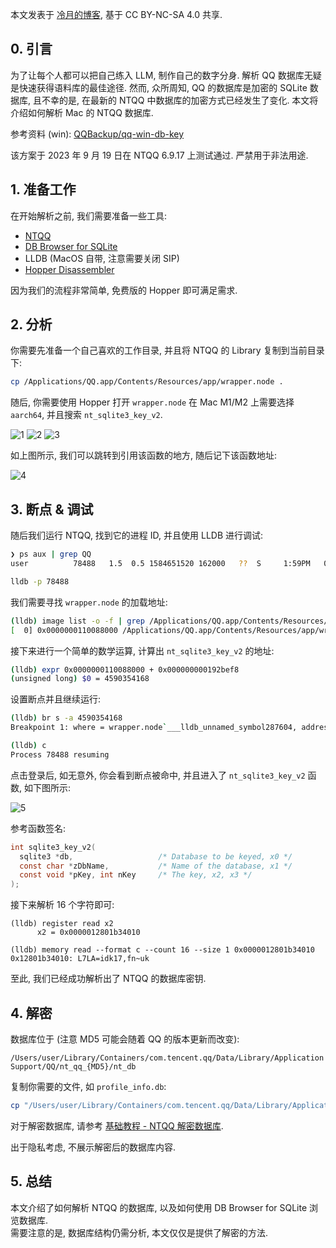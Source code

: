 本文发表于 [冷月的博客](https://lengyue.me/2023/09/19/ntqq-db/), 基于 CC BY-NC-SA 4.0 共享.

## 0. 引言

为了让每个人都可以把自己练入 LLM, 制作自己的数字分身. 解析 QQ 数据库无疑是快速获得语料库的最佳途径. 然而, 众所周知, QQ 的数据库是加密的 SQLite 数据库, 且不幸的是, 在最新的 NTQQ 中数据库的加密方式已经发生了变化. 本文将介绍如何解析 Mac 的 NTQQ 数据库.

参考资料 (win): [QQBackup/qq-win-db-key](https://github.com/QQBackup/qq-win-db-key/blob/master/%E6%95%99%E7%A8%8B%20-%20NTQQ%20(Windows).md)

该方案于 2023 年 9 月 19 日在 NTQQ 6.9.17 上测试通过. 严禁用于非法用途.

## 1. 准备工作

在开始解析之前, 我们需要准备一些工具:

- [NTQQ](https://im.qq.com/macqq/index.shtml)
- [DB Browser for SQLite](https://sqlitebrowser.org/dl/)
- LLDB (MacOS 自带, 注意需要关闭 SIP)
- [Hopper Disassembler](https://www.hopperapp.com/download.html)

因为我们的流程非常简单, 免费版的 Hopper 即可满足需求.

## 2. 分析

你需要先准备一个自己喜欢的工作目录, 并且将 NTQQ 的 Library 复制到当前目录下:

```bash
cp /Applications/QQ.app/Contents/Resources/app/wrapper.node .
```

随后, 你需要使用 Hopper 打开 `wrapper.node` 在 Mac M1/M2 上需要选择 `aarch64`, 并且搜索 `nt_sqlite3_key_v2`.

![1](/img/image-mac-1.webp)
![2](/img/image-mac-2.webp)
![3](/img/image-mac-3.webp)

如上图所示, 我们可以跳转到引用该函数的地方, 随后记下该函数地址:

![4](/img/image-mac-4.webp)

## 3. 断点 & 调试

随后我们运行 NTQQ, 找到它的进程 ID, 并且使用 LLDB 进行调试:

```bash
❯ ps aux | grep QQ
user          78488   1.5  0.5 1584651520 162000   ??  S     1:59PM   0:00.61 /Applications/QQ.app/Contents/MacOS/QQ
```

```bash
lldb -p 78488
```

我们需要寻找 `wrapper.node` 的加载地址:

```bash
(lldb) image list -o -f | grep /Applications/QQ.app/Contents/Resources/app/wrapper.node
[  0] 0x0000000110088000 /Applications/QQ.app/Contents/Resources/app/wrapper.node
```

接下来进行一个简单的数学运算, 计算出 `nt_sqlite3_key_v2` 的地址:

```bash
(lldb) expr 0x0000000110088000 + 0x000000000192bef8
(unsigned long) $0 = 4590354168
```

设置断点并且继续运行:

```bash
(lldb) br s -a 4590354168
Breakpoint 1: where = wrapper.node`___lldb_unnamed_symbol287604, address = 0x00000001119b3ef8

(lldb) c
Process 78488 resuming
```

点击登录后, 如无意外, 你会看到断点被命中, 并且进入了 `nt_sqlite3_key_v2` 函数, 如下图所示:

![5](/img/image-mac-5.webp)

参考函数签名:

```c
int sqlite3_key_v2(
  sqlite3 *db,                   /* Database to be keyed, x0 */
  const char *zDbName,           /* Name of the database, x1 */
  const void *pKey, int nKey     /* The key, x2, x3 */
);
```

接下来解析 16 个字符即可:

```plaintext
(lldb) register read x2
      x2 = 0x0000012801b34010

(lldb) memory read --format c --count 16 --size 1 0x0000012801b34010
0x12801b34010: L7LA=idk17,fn~uk
```

至此, 我们已经成功解析出了 NTQQ 的数据库密钥.

## 4. 解密

数据库位于 (注意 MD5 可能会随着 QQ 的版本更新而改变):

```plaintext
/Users/user/Library/Containers/com.tencent.qq/Data/Library/Application Support/QQ/nt_qq_{MD5}/nt_db
```

复制你需要的文件, 如 `profile_info.db`:

```bash
cp "/Users/user/Library/Containers/com.tencent.qq/Data/Library/Application Support/QQ/nt_qq_cc067b8bcbf8980fabd93574e09d9efa/nt_db/profile_info.db" test.db
```

对于解密数据库, 请参考 [基础教程 - NTQQ 解密数据库](基础教程%20-%20NTQQ%20解密数据库.md).

出于隐私考虑, 不展示解密后的数据库内容.

## 5. 总结

本文介绍了如何解析 NTQQ 的数据库, 以及如何使用 DB Browser for SQLite 浏览数据库.  
需要注意的是, 数据库结构仍需分析, 本文仅仅是提供了解密的方法.  

